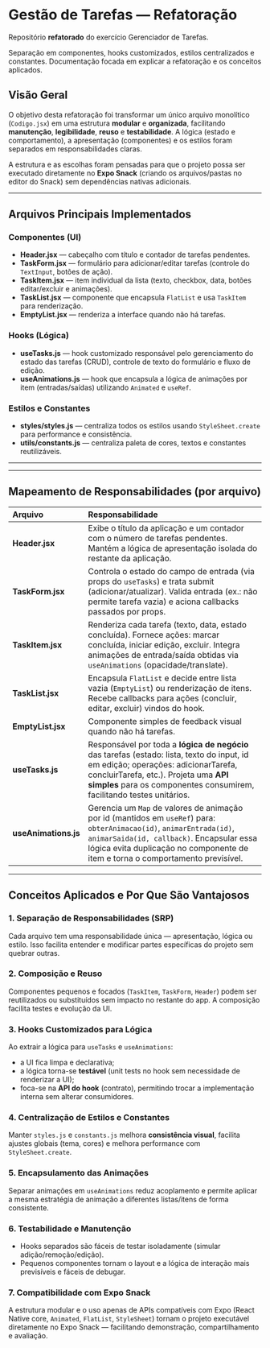 # Gestão de Tarefas — Refatoração

Repositório **refatorado** do exercício Gerenciador de Tarefas.

Separação em componentes, hooks customizados, estilos centralizados e constantes. Documentação focada em explicar a refatoração e os conceitos aplicados.

## Visão Geral

O objetivo desta refatoração foi transformar um único arquivo monolítico (`Codigo.jsx`) em uma estrutura **modular** e **organizada**, facilitando **manutenção**, **legibilidade**, **reuso** e **testabilidade**. A lógica (estado e comportamento), a apresentação (componentes) e os estilos foram separados em responsabilidades claras.

A estrutura e as escolhas foram pensadas para que o projeto possa ser executado diretamente no **Expo Snack** (criando os arquivos/pastas no editor do Snack) sem dependências nativas adicionais.

---

## Arquivos Principais Implementados

### Componentes (UI)

* **Header.jsx** — cabeçalho com título e contador de tarefas pendentes.
* **TaskForm.jsx** — formulário para adicionar/editar tarefas (controle do `TextInput`, botões de ação).
* **TaskItem.jsx** — item individual da lista (texto, checkbox, data, botões editar/excluir e animações).
* **TaskList.jsx** — componente que encapsula `FlatList` e usa `TaskItem` para renderização.
* **EmptyList.jsx** — renderiza a interface quando não há tarefas.

### Hooks (Lógica)

* **useTasks.js** — hook customizado responsável pelo gerenciamento do estado das tarefas (CRUD), controle de texto do formulário e fluxo de edição.
* **useAnimations.js** — hook que encapsula a lógica de animações por item (entradas/saídas) utilizando `Animated` e `useRef`.

### Estilos e Constantes

* **styles/styles.js** — centraliza todos os estilos usando `StyleSheet.create` para performance e consistência.
* **utils/constants.js** — centraliza paleta de cores, textos e constantes reutilizáveis.

---

---

## Mapeamento de Responsabilidades (por arquivo)

| Arquivo | Responsabilidade |
| :--- | :--- |
| **Header.jsx** | Exibe o título da aplicação e um contador com o número de tarefas pendentes. Mantém a lógica de apresentação isolada do restante da aplicação. |
| **TaskForm.jsx** | Controla o estado do campo de entrada (via props do `useTasks`) e trata submit (adicionar/atualizar). Valida entrada (ex.: não permite tarefa vazia) e aciona callbacks passados por props. |
| **TaskItem.jsx** | Renderiza cada tarefa (texto, data, estado concluída). Fornece ações: marcar concluída, iniciar edição, excluir. Integra animações de entrada/saída obtidas via `useAnimations` (opacidade/translate). |
| **TaskList.jsx** | Encapsula `FlatList` e decide entre lista vazia (`EmptyList`) ou renderização de itens. Recebe callbacks para ações (concluir, editar, excluir) vindos do hook. |
| **EmptyList.jsx** | Componente simples de feedback visual quando não há tarefas. |
| **useTasks.js** | Responsável por toda a **lógica de negócio** das tarefas (estado: lista, texto do input, id em edição; operações: adicionarTarefa, concluirTarefa, etc.). Projeta uma **API simples** para os componentes consumirem, facilitando testes unitários. |
| **useAnimations.js** | Gerencia um `Map` de valores de animação por id (mantidos em `useRef`) para: `obterAnimacao(id)`, `animarEntrada(id)`, `animarSaida(id, callback)`. Encapsular essa lógica evita duplicação no componente de item e torna o comportamento previsível. |

---

## Conceitos Aplicados e Por Que São Vantajosos

### 1. Separação de Responsabilidades (SRP)

Cada arquivo tem uma responsabilidade única — apresentação, lógica ou estilo. Isso facilita entender e modificar partes específicas do projeto sem quebrar outras.

### 2. Composição e Reuso

Componentes pequenos e focados (`TaskItem`, `TaskForm`, `Header`) podem ser reutilizados ou substituídos sem impacto no restante do app. A composição facilita testes e evolução da UI.

### 3. Hooks Customizados para Lógica

Ao extrair a lógica para `useTasks` e `useAnimations`:
* a UI fica limpa e declarativa;
* a lógica torna-se **testável** (unit tests no hook sem necessidade de renderizar a UI);
* foca-se na **API do hook** (contrato), permitindo trocar a implementação interna sem alterar consumidores.

### 4. Centralização de Estilos e Constantes

Manter `styles.js` e `constants.js` melhora **consistência visual**, facilita ajustes globais (tema, cores) e melhora performance com `StyleSheet.create`.

### 5. Encapsulamento das Animações

Separar animações em `useAnimations` reduz acoplamento e permite aplicar a mesma estratégia de animação a diferentes listas/itens de forma consistente.

### 6. Testabilidade e Manutenção

* Hooks separados são fáceis de testar isoladamente (simular adição/remoção/edição).
* Pequenos componentes tornam o layout e a lógica de interação mais previsíveis e fáceis de debugar.

### 7. Compatibilidade com Expo Snack

A estrutura modular e o uso apenas de APIs compatíveis com Expo (React Native core, `Animated`, `FlatList`, `StyleSheet`) tornam o projeto executável diretamente no Expo Snack — facilitando demonstração, compartilhamento e avaliação.
